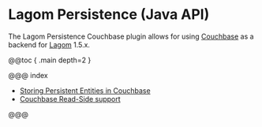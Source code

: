 # Lagom Persistence (Java API)

The Lagom Persistence Couchbase plugin allows for using [Couchbase](https://www.couchbase.com) as 
a backend for [Lagom](https://www.lagomframework.com) 1.5.x.

@@toc { .main depth=2 }

@@@ index

* [Storing Persistent Entities in Couchbase](java/PersistentEntityCouchbase.md)
* [Couchbase Read-Side support](java/ReadSideCouchbase.md)

@@@

